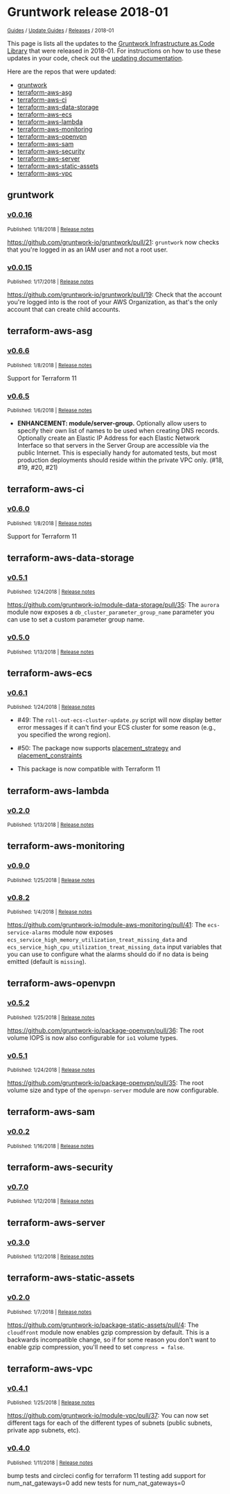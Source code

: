 
# Gruntwork release 2018-01

<p style={{marginTop: "-25px"}}><small><a href="/guides">Guides</a> / <a href="/guides/stay-up-to-date">Update Guides</a> / <a href="/guides/stay-up-to-date/releases">Releases</a> / 2018-01</small></p>

This page is lists all the updates to the [Gruntwork Infrastructure as Code
Library](https://gruntwork.io/infrastructure-as-code-library/) that were released in 2018-01. For instructions
on how to use these updates in your code, check out the [updating
documentation](/library/stay-up-to-date/updating).

Here are the repos that were updated:

- [gruntwork](#gruntwork)
- [terraform-aws-asg](#terraform-aws-asg)
- [terraform-aws-ci](#terraform-aws-ci)
- [terraform-aws-data-storage](#terraform-aws-data-storage)
- [terraform-aws-ecs](#terraform-aws-ecs)
- [terraform-aws-lambda](#terraform-aws-lambda)
- [terraform-aws-monitoring](#terraform-aws-monitoring)
- [terraform-aws-openvpn](#terraform-aws-openvpn)
- [terraform-aws-sam](#terraform-aws-sam)
- [terraform-aws-security](#terraform-aws-security)
- [terraform-aws-server](#terraform-aws-server)
- [terraform-aws-static-assets](#terraform-aws-static-assets)
- [terraform-aws-vpc](#terraform-aws-vpc)


## gruntwork


### [v0.0.16](https://github.com/gruntwork-io/gruntwork/releases/tag/v0.0.16)

<p style={{marginTop: "-20px", marginBottom: "10px"}}>
  <small>Published: 1/18/2018 | <a href="https://github.com/gruntwork-io/gruntwork/releases/tag/v0.0.16">Release notes</a></small>
</p>

<div style={{"overflow":"hidden","textOverflow":"ellipsis","display":"-webkit-box","WebkitLineClamp":10,"lineClamp":10,"WebkitBoxOrient":"vertical"}}>

  https://github.com/gruntwork-io/gruntwork/pull/21: `gruntwork` now checks that you&apos;re logged in as an IAM user and not a root user.

</div>


### [v0.0.15](https://github.com/gruntwork-io/gruntwork/releases/tag/v0.0.15)

<p style={{marginTop: "-20px", marginBottom: "10px"}}>
  <small>Published: 1/17/2018 | <a href="https://github.com/gruntwork-io/gruntwork/releases/tag/v0.0.15">Release notes</a></small>
</p>

<div style={{"overflow":"hidden","textOverflow":"ellipsis","display":"-webkit-box","WebkitLineClamp":10,"lineClamp":10,"WebkitBoxOrient":"vertical"}}>

  https://github.com/gruntwork-io/gruntwork/pull/19: Check that the account you&apos;re logged into is the root of your AWS Organization, as that&apos;s the only account that can create child accounts.

</div>



## terraform-aws-asg


### [v0.6.6](https://github.com/gruntwork-io/terraform-aws-asg/releases/tag/v0.6.6)

<p style={{marginTop: "-20px", marginBottom: "10px"}}>
  <small>Published: 1/8/2018 | <a href="https://github.com/gruntwork-io/terraform-aws-asg/releases/tag/v0.6.6">Release notes</a></small>
</p>

<div style={{"overflow":"hidden","textOverflow":"ellipsis","display":"-webkit-box","WebkitLineClamp":10,"lineClamp":10,"WebkitBoxOrient":"vertical"}}>

  Support for Terraform 11

</div>


### [v0.6.5](https://github.com/gruntwork-io/terraform-aws-asg/releases/tag/v0.6.5)

<p style={{marginTop: "-20px", marginBottom: "10px"}}>
  <small>Published: 1/6/2018 | <a href="https://github.com/gruntwork-io/terraform-aws-asg/releases/tag/v0.6.5">Release notes</a></small>
</p>

<div style={{"overflow":"hidden","textOverflow":"ellipsis","display":"-webkit-box","WebkitLineClamp":10,"lineClamp":10,"WebkitBoxOrient":"vertical"}}>

  - **ENHANCEMENT: module/server-group.** Optionally allow users to specify their own list of names to be used when creating DNS records. Optionally create an Elastic IP Address for each Elastic Network Interface so that servers in the Server Group are accessible via the public Internet. This is especially handy for automated tests, but most production deployments should reside within the private VPC only. (#18, #19, #20, #21)

</div>



## terraform-aws-ci


### [v0.6.0](https://github.com/gruntwork-io/terraform-aws-ci/releases/tag/v0.6.0)

<p style={{marginTop: "-20px", marginBottom: "10px"}}>
  <small>Published: 1/8/2018 | <a href="https://github.com/gruntwork-io/terraform-aws-ci/releases/tag/v0.6.0">Release notes</a></small>
</p>

<div style={{"overflow":"hidden","textOverflow":"ellipsis","display":"-webkit-box","WebkitLineClamp":10,"lineClamp":10,"WebkitBoxOrient":"vertical"}}>

  Support for Terraform 11

</div>



## terraform-aws-data-storage


### [v0.5.1](https://github.com/gruntwork-io/terraform-aws-data-storage/releases/tag/v0.5.1)

<p style={{marginTop: "-20px", marginBottom: "10px"}}>
  <small>Published: 1/24/2018 | <a href="https://github.com/gruntwork-io/terraform-aws-data-storage/releases/tag/v0.5.1">Release notes</a></small>
</p>

<div style={{"overflow":"hidden","textOverflow":"ellipsis","display":"-webkit-box","WebkitLineClamp":10,"lineClamp":10,"WebkitBoxOrient":"vertical"}}>

  https://github.com/gruntwork-io/module-data-storage/pull/35: The `aurora` module now exposes a `db_cluster_parameter_group_name` parameter you can use to set a custom parameter group name.

</div>


### [v0.5.0](https://github.com/gruntwork-io/terraform-aws-data-storage/releases/tag/v0.5.0)

<p style={{marginTop: "-20px", marginBottom: "10px"}}>
  <small>Published: 1/13/2018 | <a href="https://github.com/gruntwork-io/terraform-aws-data-storage/releases/tag/v0.5.0">Release notes</a></small>
</p>

<div style={{"overflow":"hidden","textOverflow":"ellipsis","display":"-webkit-box","WebkitLineClamp":10,"lineClamp":10,"WebkitBoxOrient":"vertical"}}>

  

</div>



## terraform-aws-ecs


### [v0.6.1](https://github.com/gruntwork-io/terraform-aws-ecs/releases/tag/v0.6.1)

<p style={{marginTop: "-20px", marginBottom: "10px"}}>
  <small>Published: 1/24/2018 | <a href="https://github.com/gruntwork-io/terraform-aws-ecs/releases/tag/v0.6.1">Release notes</a></small>
</p>

<div style={{"overflow":"hidden","textOverflow":"ellipsis","display":"-webkit-box","WebkitLineClamp":10,"lineClamp":10,"WebkitBoxOrient":"vertical"}}>

  * #49: The `roll-out-ecs-cluster-update.py` script will now display better error messages if it can&apos;t find your ECS cluster for some reason (e.g., you specified the wrong region).

* #50: The package now supports [placement_strategy](https://www.terraform.io/docs/providers/aws/r/ecs_service.html#placement_strategy-1) and [placement_constraints](https://www.terraform.io/docs/providers/aws/r/ecs_service.html#placement_constraints-1)

* This package is now compatible with Terraform 11

</div>



## terraform-aws-lambda


### [v0.2.0](https://github.com/gruntwork-io/terraform-aws-lambda/releases/tag/v0.2.0)

<p style={{marginTop: "-20px", marginBottom: "10px"}}>
  <small>Published: 1/13/2018 | <a href="https://github.com/gruntwork-io/terraform-aws-lambda/releases/tag/v0.2.0">Release notes</a></small>
</p>

<div style={{"overflow":"hidden","textOverflow":"ellipsis","display":"-webkit-box","WebkitLineClamp":10,"lineClamp":10,"WebkitBoxOrient":"vertical"}}>

  

</div>



## terraform-aws-monitoring


### [v0.9.0](https://github.com/gruntwork-io/terraform-aws-monitoring/releases/tag/v0.9.0)

<p style={{marginTop: "-20px", marginBottom: "10px"}}>
  <small>Published: 1/25/2018 | <a href="https://github.com/gruntwork-io/terraform-aws-monitoring/releases/tag/v0.9.0">Release notes</a></small>
</p>

<div style={{"overflow":"hidden","textOverflow":"ellipsis","display":"-webkit-box","WebkitLineClamp":10,"lineClamp":10,"WebkitBoxOrient":"vertical"}}>

  

</div>


### [v0.8.2](https://github.com/gruntwork-io/terraform-aws-monitoring/releases/tag/v0.8.2)

<p style={{marginTop: "-20px", marginBottom: "10px"}}>
  <small>Published: 1/4/2018 | <a href="https://github.com/gruntwork-io/terraform-aws-monitoring/releases/tag/v0.8.2">Release notes</a></small>
</p>

<div style={{"overflow":"hidden","textOverflow":"ellipsis","display":"-webkit-box","WebkitLineClamp":10,"lineClamp":10,"WebkitBoxOrient":"vertical"}}>

  https://github.com/gruntwork-io/module-aws-monitoring/pull/41: The `ecs-service-alarms` module now exposes `ecs_service_high_memory_utilization_treat_missing_data` and `ecs_service_high_cpu_utilization_treat_missing_data` input variables that you can use to configure what the alarms should do if no data is being emitted (default is `missing`). 

</div>



## terraform-aws-openvpn


### [v0.5.2](https://github.com/gruntwork-io/terraform-aws-openvpn/releases/tag/v0.5.2)

<p style={{marginTop: "-20px", marginBottom: "10px"}}>
  <small>Published: 1/25/2018 | <a href="https://github.com/gruntwork-io/terraform-aws-openvpn/releases/tag/v0.5.2">Release notes</a></small>
</p>

<div style={{"overflow":"hidden","textOverflow":"ellipsis","display":"-webkit-box","WebkitLineClamp":10,"lineClamp":10,"WebkitBoxOrient":"vertical"}}>

  https://github.com/gruntwork-io/package-openvpn/pull/36: The root volume IOPS is now also configurable for `io1` volume types.

</div>


### [v0.5.1](https://github.com/gruntwork-io/terraform-aws-openvpn/releases/tag/v0.5.1)

<p style={{marginTop: "-20px", marginBottom: "10px"}}>
  <small>Published: 1/24/2018 | <a href="https://github.com/gruntwork-io/terraform-aws-openvpn/releases/tag/v0.5.1">Release notes</a></small>
</p>

<div style={{"overflow":"hidden","textOverflow":"ellipsis","display":"-webkit-box","WebkitLineClamp":10,"lineClamp":10,"WebkitBoxOrient":"vertical"}}>

  https://github.com/gruntwork-io/package-openvpn/pull/35: The root volume size and type of the `openvpn-server` module are now configurable.

</div>



## terraform-aws-sam


### [v0.0.2](https://github.com/gruntwork-io/terraform-aws-sam/releases/tag/v0.0.2)

<p style={{marginTop: "-20px", marginBottom: "10px"}}>
  <small>Published: 1/16/2018 | <a href="https://github.com/gruntwork-io/terraform-aws-sam/releases/tag/v0.0.2">Release notes</a></small>
</p>

<div style={{"overflow":"hidden","textOverflow":"ellipsis","display":"-webkit-box","WebkitLineClamp":10,"lineClamp":10,"WebkitBoxOrient":"vertical"}}>

  

</div>



## terraform-aws-security


### [v0.7.0](https://github.com/gruntwork-io/terraform-aws-security/releases/tag/v0.7.0)

<p style={{marginTop: "-20px", marginBottom: "10px"}}>
  <small>Published: 1/12/2018 | <a href="https://github.com/gruntwork-io/terraform-aws-security/releases/tag/v0.7.0">Release notes</a></small>
</p>

<div style={{"overflow":"hidden","textOverflow":"ellipsis","display":"-webkit-box","WebkitLineClamp":10,"lineClamp":10,"WebkitBoxOrient":"vertical"}}>

  

</div>



## terraform-aws-server


### [v0.3.0](https://github.com/gruntwork-io/terraform-aws-server/releases/tag/v0.3.0)

<p style={{marginTop: "-20px", marginBottom: "10px"}}>
  <small>Published: 1/12/2018 | <a href="https://github.com/gruntwork-io/terraform-aws-server/releases/tag/v0.3.0">Release notes</a></small>
</p>

<div style={{"overflow":"hidden","textOverflow":"ellipsis","display":"-webkit-box","WebkitLineClamp":10,"lineClamp":10,"WebkitBoxOrient":"vertical"}}>

  

</div>



## terraform-aws-static-assets


### [v0.2.0](https://github.com/gruntwork-io/terraform-aws-static-assets/releases/tag/v0.2.0)

<p style={{marginTop: "-20px", marginBottom: "10px"}}>
  <small>Published: 1/7/2018 | <a href="https://github.com/gruntwork-io/terraform-aws-static-assets/releases/tag/v0.2.0">Release notes</a></small>
</p>

<div style={{"overflow":"hidden","textOverflow":"ellipsis","display":"-webkit-box","WebkitLineClamp":10,"lineClamp":10,"WebkitBoxOrient":"vertical"}}>

  https://github.com/gruntwork-io/package-static-assets/pull/4: The `cloudfront` module now enables gzip compression by default. This is a backwards incompatible change, so if for some reason you don&apos;t want to enable gzip compression, you&apos;ll need to set `compress = false`. 

</div>



## terraform-aws-vpc


### [v0.4.1](https://github.com/gruntwork-io/terraform-aws-vpc/releases/tag/v0.4.1)

<p style={{marginTop: "-20px", marginBottom: "10px"}}>
  <small>Published: 1/25/2018 | <a href="https://github.com/gruntwork-io/terraform-aws-vpc/releases/tag/v0.4.1">Release notes</a></small>
</p>

<div style={{"overflow":"hidden","textOverflow":"ellipsis","display":"-webkit-box","WebkitLineClamp":10,"lineClamp":10,"WebkitBoxOrient":"vertical"}}>

  https://github.com/gruntwork-io/module-vpc/pull/37: You can now set different tags for each of the different types of subnets (public subnets, private app subnets, etc).

</div>


### [v0.4.0](https://github.com/gruntwork-io/terraform-aws-vpc/releases/tag/v0.4.0)

<p style={{marginTop: "-20px", marginBottom: "10px"}}>
  <small>Published: 1/11/2018 | <a href="https://github.com/gruntwork-io/terraform-aws-vpc/releases/tag/v0.4.0">Release notes</a></small>
</p>

<div style={{"overflow":"hidden","textOverflow":"ellipsis","display":"-webkit-box","WebkitLineClamp":10,"lineClamp":10,"WebkitBoxOrient":"vertical"}}>

  bump tests and circleci config for terraform 11 testing
add support for num_nat_gateways=0
add new tests for num_nat_gateways=0

</div>




<!-- ##DOCS-SOURCER-START
{
  "sourcePlugin": "releases",
  "hash": "c7031295398fb585810210978d6b808e"
}
##DOCS-SOURCER-END -->
